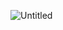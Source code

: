 ![Untitled](https://github.com/ikorepanov/py4e/assets/108400524/4852d1ce-463f-43b5-ad77-85954016c8aa)
